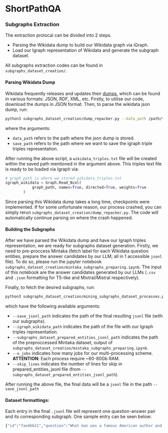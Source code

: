 # ShortPathQA


### Subgraphs Extraction

The extraction protocal can be divided into 2 steps.
 - Parsing the Wikidata dump to build our Wikidata graph via iGraph.
 - Load our Igraph representation of Wikidata and generate the subgraph dataset.

All subgraphs extraction codes can be found in `subgraphs_dataset_creation/`.
#### Parsing Wikidata Dump 
Wikidata frequently releases and updates their [dumps](https://dumps.wikimedia.org/wikidatawiki/entities/), which can be found in various formats: JSON, RDF, XML, etc. Firstly, to utilise our code, download the dumps in JSON format. Then, to parse the wikidata json dump, run:

 ```bash
 python3 subgraphs_dataset_creation/dump_repacker.py --data_path /path/to/downloaded_dump --save_path /path/to/parse_dump
 ```
 where the arguments:
 - `data_path` refers to the path where the json dump is stored.
 - `save_path` refers to the path where we want to save the igraph triple triples representation.

 After running the above script, a `wikidata_triples.txt` file will be created within the saved path mentioned in the argument above. This triples text file is ready to be loaded via Igraph via:
 ```python
 # graph_path is where we stored wikidata_triples.txt
 igraph_wikidata = Graph.Read_Ncol(
             graph_path, names=True, directed=True, weights=True
         )
 ```
Since parsing this Wikidata dump takes a long time, checkpoints were implemented. If for some unfortunate reason, our process crashed, you can simply rerun `subgraphs_dataset_creation/dump_repacker.py`. The code will automatically continue parsing on where the crash happened.

#### Building the Subgraphs
After we have parsed the Wikidata dump and have our Igraph triples representation, we are ready for subgraphs dataset generation. Firstly, we need to pre-proccess Mintaka (fetch label for each Wikidata question entities, prepare the answer candidates by our LLM; all in 1 accessible `jsonl` file). To do so, please run the jupyter notebook `subgraphs_dataset_creation/mintaka_subgraphs_preparing.ipynb`. The input of this notebook are the answer candidates generated by our LLMs (`.csv` and `.json` formatting for T5-like and Mixtral/Mistral respectively).

Finally, to fetch the desired subgraphs, run:

```bash
python3 subgraphs_dataset_creation/mining_subgraphs_dataset_processes.py
```
which have the following available arguments:
 - `--save_jsonl_path` indicates the path of the final resulting `jsonl` file (with our subgraphs).
 - `--igraph_wikidata_path` indicates the path of the file with our Igraph triples representation.
 - `--subgraphs_dataset_prepared_entities_jsonl_path` indicates the path of the preproccessed Mintaka dataset, output of `subgraphs_dataset_creation/mintaka_subgraphs_preparing.ipynb`.
 - `--n_jobs` indicates how many jobs for our multi-processing scheme. **ATTENTION**: Each process require ~60-80Gb RAM.  
 - `--skip_lines` indicates the number of lines for skip in prepared_entities_jsonl file (from `--subgraphs_dataset_prepared_entities_jsonl_path`).

 After running the above file, the final data will be a `jsonl` file in the path `--save_jsonl_path`

#### Dataset formattings:

Each entry in the final `.jsonl` file will represent one question-answer pair and its corresponding subgraph. One sample entry can be seen below:
```python
{"id":"fae46b21","question":"What man was a famous American author and also a steamboat pilot on the Mississippi River?","answerEntity":["Q893594"],"questionEntity":["Q1497","Q846570"],"groundTruthAnswerEntity":["Q7245"],"complexityType":"intersection","graph":{"directed":true,"multigraph":false,"graph":{},"nodes":[{"type":"INTERNAL","name_":"Q30","id":0},{"type":"QUESTIONS_ENTITY","name_":"Q1497","id":1},{"type":"QUESTIONS_ENTITY","name_":"Q846570","id":2},{"type":"ANSWER_CANDIDATE_ENTITY","name_":"Q893594","id":3}],"links":[{"name_":"P17","source":0,"target":0},{"name_":"P17","source":1,"target":0},{"name_":"P17","source":2,"target":0},{"name_":"P527","source":2,"target":3},{"name_":"P17","source":3,"target":0},{"name_":"P279","source":3,"target":2}]}}
```


